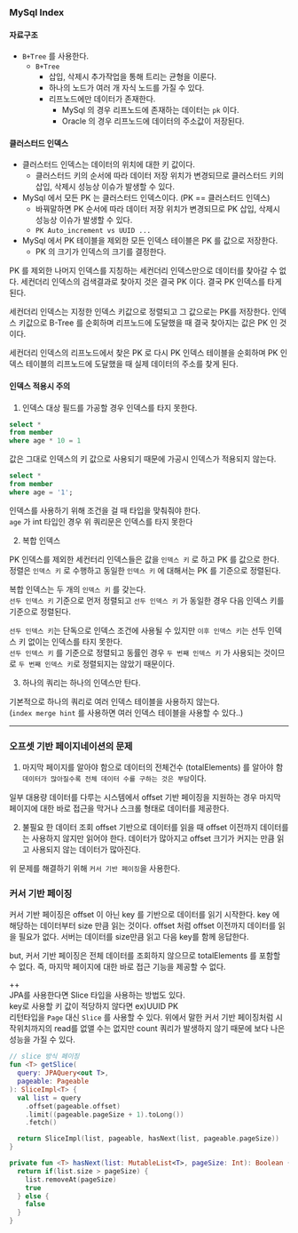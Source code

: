 

### MySql Index

#### 자료구조
- `B+Tree` 를 사용한다.
  - `B+Tree`
    - 삽입, 삭제시 추가작업을 통해 트리는 균형을 이룬다.
    - 하나의 노드가 여러 개 자식 노드를 가질 수 있다.
    - 리프노드에만 데이터가 존재한다.
      - MySql 의 경우 리프노드에 존재하는 데이터는 `pk` 이다.
      - Oracle 의 경우 리프노드에 데이터의 주소값이 저장된다.

#### 클러스터드 인덱스 
- 클러스터드 인덱스는 데이터의 위치에 대한 키 값이다.
  - 클러스터드 키의 순서에 따라 데이터 저장 위치가 변경되므로 클러스터드 키의 삽입, 삭제시 성능상 이슈가 발생할 수 있다.
- MySql 에서 모든 PK 는 클러스터드 인덱스이다. (PK == 클러스터드 인덱스)
  - 바꿔말하면 PK 순서에 따라 데이터 저장 위치가 변경되므로 PK 삽입, 삭제시 성능상 이슈가 발생할 수 있다.
  - `PK Auto_increment vs UUID ...`
- MySql 에서 PK 테이블을 제외한 모든 인덱스 테이블은 PK 를 값으로 저장한다.
  - PK 의 크기가 인덱스의 크기를 결정한다.

PK 를 제외한 나머지 인덱스를 지칭하는 세컨더리 인덱스만으로 데이터를 찾아갈 수 없다.
세컨더리 인덱스의 검색결과로 찾아지 것은 결국 PK 이다.
결국 PK 인덱스를 타게 된다.

세컨더리 인덱스는 지정한 인덱스 키값으로 정렬되고 그 값으로는 PK를 저장한다.
인덱스 키값으로 B-Tree 를 순회하며 리프노드에 도달했을 때 결국 찾아지는 값은 PK 인 것이다.

세컨더리 인덱스의 리프노드에서 찾은 PK 로 다시 PK 인덱스 테이블을 순회하며 PK 인덱스 테이블의 리프노드에 도달했을 때 실제 데이터의 주소를 찾게 된다.


#### 인덱스 적용시 주의

1. 인덱스 대상 필드를 가공할 경우 인덱스를 타지 못한다.

```sql
select *
from member
where age * 10 = 1
```
값은 그대로 인덱스의 키 값으로 사용되기 때문에 가공시 인덱스가 적용되지 않는다.

```sql
select *
from member
where age = '1';
```
인덱스를 사용하기 위해 조건을 걸 때 타입을 맞춰줘야 한다.<br/>
`age` 가 int 타입인 경우 위 쿼리문은 인덱스를 타지 못한다

2. 복합 인덱스

PK 인덱스를 제외한 세컨터리 인덱스들은 값을 `인덱스 키` 로 하고 PK 를 값으로 한다.<br/>
정렬은 `인덱스 키` 로 수행하고 동일한 `인덱스 키` 에 대해서는 PK 를 기준으로 정렬된다.

복합 인덱스는 두 개의 `인덱스 키` 를 갖는다.<br/>
`선두 인덱스 키` 기준으로 먼저 정렬되고 `선두 인덱스 키` 가 동일한 경우 다음 인덱스 키를 기준으로 정렬된다.

`선두 인덱스 키`는 단독으로 인덱스 조건에 사용될 수 있지만 `이후 인덱스 키`는 선두 인덱스 키 없이는 인덱스를 타지 못한다.<br/>
`선두 인덱스 키` 를 기준으로 정렬되고 동률인 경우 `두 번째 인덱스 키` 가 사용되는 것이므로 `두 번째 인덱스 키`로 정렬되지는 않았기 때문이다.

3. 하나의 쿼리는 하나의 인덱스만 탄다.

기본적으로 하나의 쿼리로 여러 인덱스 테이블을 사용하지 않는다.<br/>
(`index merge hint` 를 사용하면 여러 인덱스 테이블을 사용할 수 있다..)

---

### 오프셋 기반 페이지네이션의 문제

1. 마지막 페이지를 알아야 함으로 데이터의 전체건수 (totalElements) 를 알아야 함
`데이터가 많아질수록 전체 데이터 수를 구하는 것은 부담`이다.

일부 대용량 데이터를 다루는 시스템에서 offset 기반 페이징을 지원하는 경우 마지막 페이지에 대한 바로 접근을 막거나 스크롤 형태로 데이터를 제공한다.

2. 불필요 한 데이터 조회
offset 기반으로 데이터를 읽을 때 offset 이전까지 데이터를는 사용하지 않지만 읽어야 한다.
데이터가 많아지고 offset 크기가 커지는 만큼 읽고 사용되지 않는 데이터가 많아진다.

위 문제를 해결하기 위해 `커서 기반 페이징`을 사용한다.

### 커서 기반 페이징

커서 기반 페이징은 offset 이 아닌 key 를 기반으로 데이터를 읽기 시작한다.
key 에 해당하는 데이터부터 size 만큼 읽는 것이다.
offset 처럼 offset 이전까지 데이터를 읽을 필요가 없다.
서버는 데이터를 size만큼 읽고 다음 key를 함께 응답한다.

but, 커서 기반 페이징은 전체 데이터를 조회하지 않으므로 totalElements 를 포함할 수 없다.
즉, 마지막 페이지에 대한 바로 접근 기능을 제공할 수 없다.

++<br/>
JPA를 사용한다면 Slice 타입을 사용하는 방법도 있다.<br/>
key로 사용할 키 값이 적당하지 않다면 ex)UUID PK <br/> 
리턴타입을 `Page` 대신 `Slice` 를 사용할 수 있다.
위에서 말한 커서 기반 페이징처럼 시작위치까지의 read를 없앨 수는 없지만 count 쿼리가 발생하지 않기 때문에 보다 나은 성능을 가질 수 있다.

```kotlin
// slice 방식 페이징 
fun <T> getSlice(
  query: JPAQuery<out T>,
  pageable: Pageable
): SliceImpl<T> {
  val list = query
    .offset(pageable.offset)
    .limit((pageable.pageSize + 1).toLong())
    .fetch()

  return SliceImpl(list, pageable, hasNext(list, pageable.pageSize))
}

private fun <T> hasNext(list: MutableList<T>, pageSize: Int): Boolean {
  return if(list.size > pageSize) {
    list.removeAt(pageSize)
    true
  } else {
    false
  }
}
```





